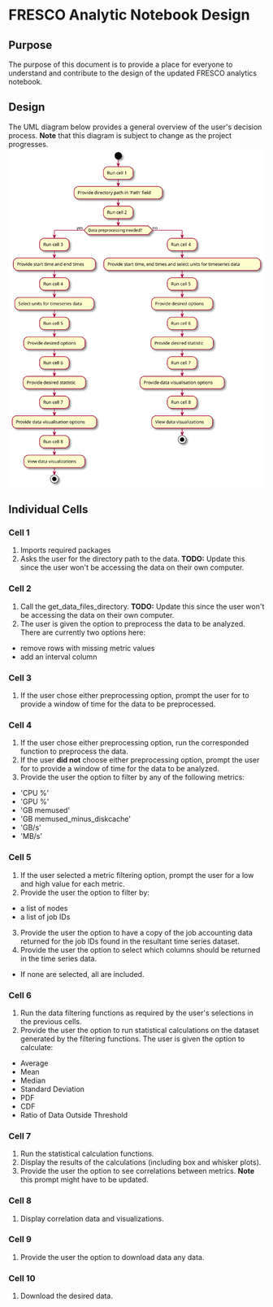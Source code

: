 # FRESCO Analytic Notebook Design

## Purpose
The purpose of this document is to provide a place for everyone to understand and contribute to the design of the updated FRESCO analytics notebook.

## Design
The UML diagram below provides a general overview of the user's decision process. **Note** that this diagram is subject to change as the project progresses.
![user_decision_process.svg](user_decision_process.svg)

## Individual Cells

### Cell 1
1. Imports required packages
2. Asks the user for the directory path to the data. **TODO:** Update this since the user won't be accessing the data on their own computer. 

### Cell 2
1. Call the get_data_files_directory. **TODO:** Update this since the user won't be accessing the data on their own computer.
2. The user is given the option to preprocess the data to be analyzed. There are currently two options here:
- remove rows with missing metric values
- add an interval column

### Cell 3
1. If the user chose either preprocessing option, prompt the user for to provide a window of time for the data to be preprocessed.

### Cell 4
1. If the user chose either preprocessing option, run the corresponded function to preprocess the data.
2. If the user **did not** choose either preprocessing option, prompt the user for to provide a window of time for the data to be analyzed.
3. Provide the user the option to filter by any of the following metrics: 
- 'CPU %'
- 'GPU %'
- 'GB memused'
- 'GB memused_minus_diskcache'
- 'GB/s'
- 'MB/s'

### Cell 5
1. If the user selected a metric filtering option, prompt the user for a low and high value for each metric.
2. Provide the user the option to filter by:
- a list of nodes
- a list of job IDs
3. Provide the user the option to have a copy of the job accounting data returned for the job IDs found in the resultant time series dataset.
4. Provide the user the option to select which columns should be returned in the time series data.
- If none are selected, all are included.

### Cell 6
1. Run the data filtering functions as required by the user's selections in the previous cells.
2. Provide the user the option to run statistical calculations on the dataset generated by the filtering functions. The user is given the option to calculate:
- Average
- Mean
- Median
- Standard Deviation
- PDF
- CDF
- Ratio of Data Outside Threshold


### Cell 7
1. Run the statistical calculation functions.
2. Display the results of the calculations (including box and whisker plots).
3. Provide the user the option to see correlations between metrics. **Note** this prompt might have to be updated.

### Cell 8
1. Display correlation data and visualizations.

### Cell 9
1. Provide the user the option to download data any data.

### Cell 10
1. Download the desired data.